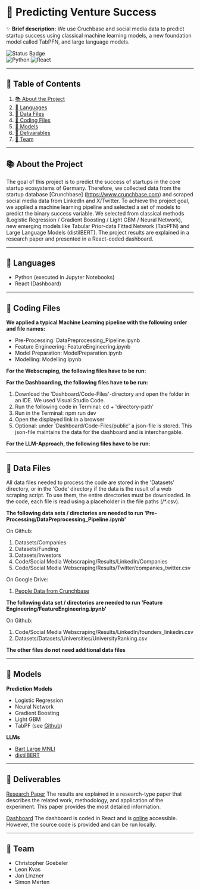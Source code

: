 # 🚀 Predicting Venture Success

✨ **Brief description:** We use Cruchbase and social media data to predict startup success using classical machine learning models, a new foundation model called TabPFN, and large language models.

![Status Badge](https://img.shields.io/badge/status-active-green.svg)  
![Python](https://img.shields.io/badge/python-3.12-blue)
![React](https://img.shields.io/badge/react-17.0.2-blue)

---

## 📖 Table of Contents

1. [📚 About the Project](#about-the-project)
2. [💬 Languages](#languages)
3. [🔢 Data Files](#data-files)
4. [🐍 Coding Files](#coding-files)
5. [🧠 Models](#models)
6. [📎 Delivarables](#delivarables)
7. [🧑 Team](#team)

---

## 📚 About the Project

The goal of this project is to predict the success of startups in the core startup ecosystems of Germany. Therefore, we collected data from the startup database [Crunchbase] (https://www.crunchbase.com) and scraped social media data from LinkedIn and X/Twitter. To achieve the project goal, we applied a machine learning pipeline and selected a set of models to predict the binary success variable. We selected from classical methods (Logistic Regression / Gradient Boosting / Light GBM / Neural Network), new emerging models like Tabular Prior-data Fitted Network (TabPFN) and Large Language Models (distilBERT). The project results are explained in a research paper and presented in a React-coded dashboard.

---

## 💬 Languages

* Python (executed in Jupyter Notebooks)
* React (Dashboard)

---

## 🐍 Coding Files

**We applied a typical Machine Learning pipeline with the following order and file names:**

* Pre-Processing: DataPreprocessing_Pipeline.ipynb
* Feature Engineering: FeatureEngineering.ipynb
* Model Preparation: ModelPreparation.ipynb
* Modelling: Modelling.ipynb

**For the Webscraping, the following files have to be run:**


**For the Dashboarding, the following files have to be run:**

1. Download the 'Dashboard/Code-Files'-directory and open the folder in an IDE. We used Visual Studio Code.
2. Run the following code in Terminal: cd + 'directory-path'
3. Run in the Terminal: npm run dev
4. Open the displayed link in a browser
5. Optional: under 'Dashboard/Code-Files/public' a json-file is stored. This json-file maintains the data for the dashboard and is interchangable.

**For the LLM-Approach, the following files have to be run:**




---

## 🔢 Data Files

All data files needed to process the code are stored in the 'Datasets' directory, or in the 'Code' directory if the data is the result of a web scraping script. To use them, the entire directories must be downloaded. In the code, each file is read using a placeholder in the file paths (/*.csv). 

**The following data sets / directories are needed to run 'Pre-Processing/DataPreprocessing_Pipeline.ipynb'**

On Github:
1. Datasets/Companies
2. Datasets/Funding
3. Datasets/Investors
4. Code/Social Media Webscraping/Results/LinkedIn/Companies
5. Code/Social Media Webscraping/Results/Twitter/companies_twitter.csv

On Google Drive:
1. [People Data from Crunchbase](https://drive.google.com/file/d/1hDpWc7DjrCUaiS1QdBTeA14Yq5JOXwew/view?usp=share_link)

**The following data set / directories are needed to run 'Feature Engineering/FeatureEngineering.ipynb'**

On Github:
1. Code/Social Media Webscraping/Results/LinkedIn/founders_linkedin.csv
2. Datasets/Datasets/Universities/UniversityRanking.csv

**The other files do not need additional data files**

---

## 🧠 Models

**Prediction Models**
* Logistic Regression
* Neural Network
* Gradient Boosting
* Light GBM
* TabPF (see [Github](https://github.com/PriorLabs/TabPFN))

**LLMs**
* [Bart Large MNLI](https://huggingface.co/facebook/bart-large-mnli)
* [distilBERT](https://huggingface.co/docs/transformers/model_doc/distilbert)

---

## 📎 Deliverables

[Research Paper](LINK)
The results are explained in a research-type paper that describes the related work, methodology, and application of the experiment. This paper provides the most detailed information.

[Dashboard](LINK)
The dashboard is coded in React and is [online](link) accessible. However, the source code is provided and can be run locally. 

---

## 🧑 Team
* Christopher Goebeler
* Leon Kvas
* Jan Linzner
* Simon Merten


